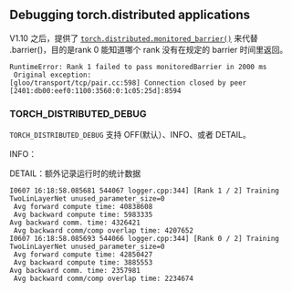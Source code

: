 ## Debugging torch.distributed applications
V1.10 之后，提供了 [`torch.distributed.monitored_barrier()`](https://pytorch.org/docs/stable/distributed.html#monitored-barrier) 来代替 .barrier()，目的是rank 0 能知道哪个 rank 没有在规定的 barrier 时间里返回。

```
RuntimeError: Rank 1 failed to pass monitoredBarrier in 2000 ms
 Original exception:
[gloo/transport/tcp/pair.cc:598] Connection closed by peer [2401:db00:eef0:1100:3560:0:1c05:25d]:8594
```

### TORCH_DISTRIBUTED_DEBUG
`TORCH_DISTRIBUTED_DEBUG` 支持 OFF(默认）、INFO、或者 DETAIL。

INFO：

DETAIL：额外记录运行时的统计数据

```
I0607 16:18:58.085681 544067 logger.cpp:344] [Rank 1 / 2] Training TwoLinLayerNet unused_parameter_size=0
 Avg forward compute time: 40838608
 Avg backward compute time: 5983335
Avg backward comm. time: 4326421
 Avg backward comm/comp overlap time: 4207652
I0607 16:18:58.085693 544066 logger.cpp:344] [Rank 0 / 2] Training TwoLinLayerNet unused_parameter_size=0
 Avg forward compute time: 42850427
 Avg backward compute time: 3885553
Avg backward comm. time: 2357981
 Avg backward comm/comp overlap time: 2234674
 ```
